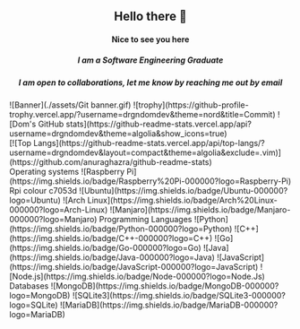 <div align="center">
<h2> Hello there 👋 </h2>


  <h4>Nice to see you here</h4>
  <h5>I am a Software Engineering Graduate</h5> 
  <h5>I am open to collaborations, let me know by reaching me out by email</h5>
</div>
![Banner](./assets/Git banner.gif)
![trophy](https://github-profile-trophy.vercel.app/?username=drgndomdev&theme=nord&title=Commit)
![Dom's GitHub stats](https://github-readme-stats.vercel.app/api?username=drgndomdev&theme=algolia&show_icons=true) <br>
[![Top Langs](https://github-readme-stats.vercel.app/api/top-langs/?username=drgndomdev&layout=compact&theme=algolia&exclude=.vim)](https://github.com/anuraghazra/github-readme-stats) <br>
Operating systems 
![Raspberry Pi](https://img.shields.io/badge/Raspberry%20Pi-000000?logo=Raspberry-Pi) Rpi colour c7053d
![Ubuntu](https://img.shields.io/badge/Ubuntu-000000?logo=Ubuntu)
![Arch Linux](https://img.shields.io/badge/Arch%20Linux-000000?logo=Arch-Linux)
![Manjaro](https://img.shields.io/badge/Manjaro-000000?logo=Manjaro)
Programming Languages
![Python](https://img.shields.io/badge/Python-000000?logo=Python)
![C++](https://img.shields.io/badge/C++-000000?logo=C++)
![Go](https://img.shields.io/badge/Go-000000?logo=Go)
![Java](https://img.shields.io/badge/Java-000000?logo=Java)
![JavaScript](https://img.shields.io/badge/JavaScript-000000?logo=JavaScript)
![Node.js](https://img.shields.io/badge/Node-000000?logo=Node.Js)
Databases
![MongoDB](https://img.shields.io/badge/MongoDB-000000?logo=MongoDB)
![SQLite3](https://img.shields.io/badge/SQLite3-000000?logo=SQLite)
![MariaDB](https://img.shields.io/badge/MariaDB-000000?logo=MariaDB)
